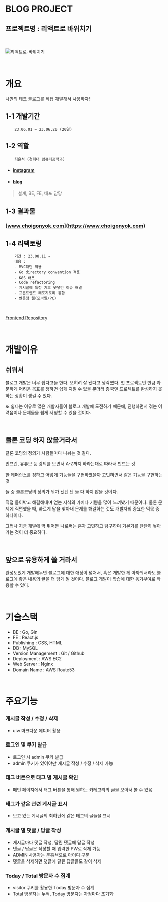 # BLOG PROJECT

## **프로젝트명 : 리액트로 바위치기**

<br>

![리액트로-바위치기](https://github.com/choigonyok/blog-project-frontend/assets/129271363/fb779c88-d2eb-42db-92a0-7e9f9885622b)

<br>

# **개요**

나만의 테크 블로그를 직접 개발해서 사용하자!

## **1-1 개발기간**

        23.06.01 ~ 23.06.20 (20일)

## **1-2 역할**

        최윤석 (경희대 컴퓨터공학과)

* #### [instagram](https://www.instagram.com/choigonyok)

* #### [blog](https://www.choigonyok.com)

> 설계, BE, FE, 배포 담당

## **1-3 결과물**

### [www.choigonyok.com](https://www.choigonyok.com)

## **1-4 리팩토링**

        기간 : 23.08.11 ~ 
        내용 : 
        - MVC패턴 적용
        - Go directory convention 적용
        - K8S 배포
        - Code refactoring
        - 게시글에 특정 기호 못넣던 이슈 해결
        - 프론트엔드 레포지토리 통합 
        - 반응형 웹(모바일/PC)
<br>

[Frontend Repository](https://github.com/choigonyok/blog-project-frontend)

<br>

# **개발이유**

## **쉬워서**
   
블로그 개발은 너무 쉽다고들 한다. 오히려 잘 됐다고 생각했다. 첫 프로젝트인 만큼 과분하게 어려운 목표를 정하면 쉽게 지칠 수 있을 뿐더러 종국엔 프로젝트를 완성하지 못하는 상황이 생길 수 있다.

또 쉽다는 이유로 많은 개발자들이 블로그 개발에 도전하기 때문에, 진행하면서 겪는 어려움이나 문제들을 쉽게 서칭할 수 있을 것이다.

<br>

## **클론 코딩 하지 않을거라서**

클론 코딩의 정의가 사람들마다 나뉘는 것 같다.

인프런, 유튜브 등 강의를 보면서 A-Z까지 하라는대로 따라서 만드는 것

한 레퍼런스를 정하고 어떻게 기능들을 구현하였을까 고민하면서 같은 기능을 구현하는 것

둘 중 클론코딩의 정의가 뭐가 됐던 난 둘 다 하지 않을 것이다.

직접 들이박고 해결해내며 얻는 지식의 가치나 기쁨을 많이 느껴봤기 때문이다. 물론 문제에 직면했을 때, 빠르게 답을 찾아내 문제를 해결하는 것도 개발자의 중요한 덕목 중 하나이다.

그러나 지금 개발에 막 뛰어든 나로써는 혼자 고민하고 탐구하며 기본기를 탄탄히 쌓아가는 것이 더 중요하다.

<br>

## **앞으로 유용하게 쓸 거라서**

완성도있게 개발해두면 블로그에 대한 애정이 넘쳐서, 혹은 개발한 게 아까워서라도 블로그에 좋은 내용의 글을 더 담게 될 것이다. 블로그 개발이 학습에 대한 동기부여로 작용할 수 있다.

<br>

# **기술스택**

* BE : Go, Gin
* FE : React.js
* Publishing : CSS, HTML
* DB : MySQL
* Version Management : Git / Github
* Deployment : AWS EC2
* Web Server : Nginx
* Domain Name : AWS Route53
  
<br>

# **주요기능**

### 게시글 작성 / 수정 / 삭제
* uiw 마크다운 에디터 활용

### 로그인 및 쿠키 발급
* 로그인 시 admin 쿠키 발급
* admin 쿠키가 있어야만 게시글 작성 / 수정 / 삭제 가능

### 태그 버튼으로 태그 별 게시글 확인
* 메인 페이지에서 태그 버튼을 통해 원하는 카테고리의 글을 모아서 볼 수 있음

### 태그가 같은 관련 게시글 표시
* 보고 있는 게시글의 최하단에 같은 태그의 글들을 표시

### 게시글 별 댓글 / 답글 작성
* 게시글마다 댓글 작성, 달린 댓글에 답글 작성
* 댓글 / 답글은 작성할 때 입력한 PW로 삭제 가능
* ADMIN 사용자는 분홍색으로 아이디 구분
* 댓글을 삭제하면 댓글에 달린 답글들도 같이 삭제

### Today / Total 방문자 수 집계
* visitor 쿠키를 활용한 Today 방문자 수 집계
* Total 방문자는 누적, Today 방문자는 자정마다 초기화